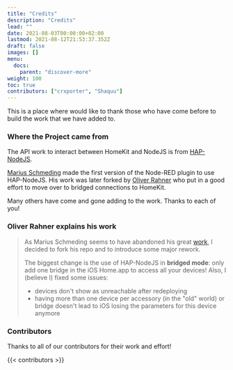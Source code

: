 ```yaml
---
title: "Credits"
description: "Credits"
lead: ""
date: 2021-08-03T00:00:00+02:00
lastmod: 2021-08-12T21:53:37.352Z
draft: false
images: []
menu:
  docs:
    parent: "discover-more"
weight: 100
toc: true
contributors: ["crxporter", "Shaquu"]
---
```


This is a place where would like to thank those who have come before to build the work that we have added to.

### Where the Project came from

The API work to interact between HomeKit and NodeJS is from [HAP-NodeJS](https://github.com/KhaosT/HAP-NodeJS).

[Marius Schmeding](https://github.com/mschm/node-red-contrib-homekit) made the first version of the Node-RED plugin to use HAP-NodeJS. His work was later forked by [Oliver Rahner](https://github.com/oliverrahner) who put in a good effort to move over to bridged connections to HomeKit.

Many others have come and gone adding to the work. Thanks to each of you!

### Oliver Rahner explains his work

> As Marius Schmeding seems to have abandoned his great [work](https://github.com/mschm/node-red-contrib-homekit), I decided to fork his repo and to introduce some major rework.
>
>The biggest change is the use of HAP-NodeJS in **bridged mode**: only add one bridge in the iOS Home.app to access all your devices!
Also, I (believe I) fixed some issues:
>
> - devices don't show as unreachable after redeploying
> - having more than one device per accessory (in the "old" world) or bridge doesn't lead to iOS losing the parameters for this device anymore

### Contributors

Thanks to all of our contributors for their work and effort!

{{< contributors >}}

